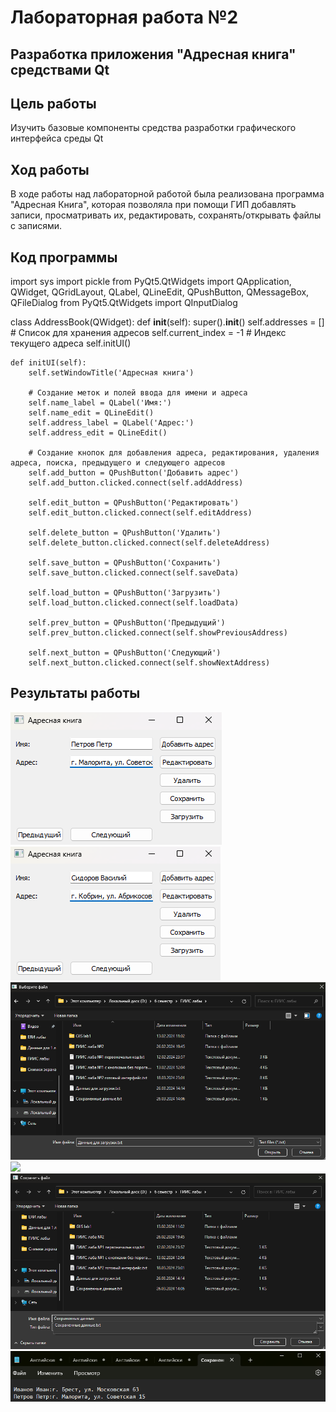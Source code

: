# Лабораторная работа №2

## Разработка приложения "Адресная книга" средствами Qt

## Цель работы
Изучить базовые компоненты средства разработки графического интерфейса среды Qt

## Ход работы
В ходе работы над лабораторной работой была реализована программа "Адресная Книга", которая позволяла при помощи ГИП добавлять записи, просматривать их, редактировать, сохранять/открывать файлы с записями.

## Код программы

import sys
import pickle
from PyQt5.QtWidgets import QApplication, QWidget, QGridLayout, QLabel, QLineEdit, QPushButton, QMessageBox, QFileDialog
from PyQt5.QtWidgets import QInputDialog

class AddressBook(QWidget):
    def __init__(self):
        super().__init__()
        self.addresses = []  # Список для хранения адресов
        self.current_index = -1  # Индекс текущего адреса
        self.initUI()

    def initUI(self):
        self.setWindowTitle('Адресная книга')

        # Создание меток и полей ввода для имени и адреса
        self.name_label = QLabel('Имя:')
        self.name_edit = QLineEdit()
        self.address_label = QLabel('Адрес:')
        self.address_edit = QLineEdit()

        # Создание кнопок для добавления адреса, редактирования, удаления адреса, поиска, предыдущего и следующего адресов
        self.add_button = QPushButton('Добавить адрес')
        self.add_button.clicked.connect(self.addAddress)
        
        self.edit_button = QPushButton('Редактировать')
        self.edit_button.clicked.connect(self.editAddress)
        
        self.delete_button = QPushButton('Удалить')
        self.delete_button.clicked.connect(self.deleteAddress)
        
        self.save_button = QPushButton('Сохранить')
        self.save_button.clicked.connect(self.saveData)
        
        self.load_button = QPushButton('Загрузить')
        self.load_button.clicked.connect(self.loadData)

        self.prev_button = QPushButton('Предыдущий')
        self.prev_button.clicked.connect(self.showPreviousAddress)
        
        self.next_button = QPushButton('Следующий')
        self.next_button.clicked.connect(self.showNextAddress)


## Результаты работы

![](./images/photo1.png)
![](./images/photo2.png)
![](./images/file_download_data.png)
![](./images/doenload_data.png)
![](./images/file_saved_data.png)
![](./images/saved_data.png)